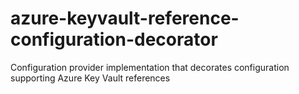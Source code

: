# azure-keyvault-reference-configuration-decorator
Configuration provider implementation that decorates configuration supporting Azure Key Vault references
